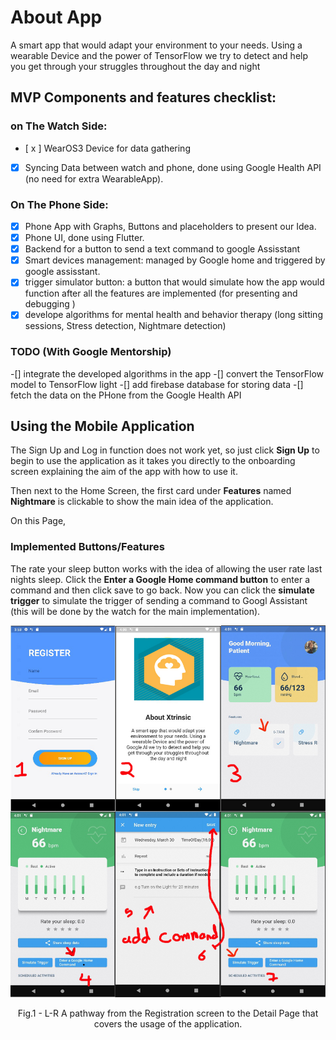 # About App

A smart app that would adapt your environment to your needs. Using a wearable Device and the power of TensorFlow we try to detect and help you get through your struggles throughout the day and night

## MVP Components and features checklist:
### on The Watch Side:
- [ x ]  WearOS3 Device for data gathering
-[x] Syncing Data between watch and phone, done using Google Health API (no need for extra WearableApp).
### On The Phone Side:
-[x] Phone App with Graphs, Buttons and placeholders to present our Idea.
-[x] Phone UI, done using Flutter.
-[x] Backend for a button to send a text command to google Assisstant
-[x] Smart devices management: managed by Google home and triggered by google assisstant.
-[x] trigger simulator button: a button that would simulate how the app would function after all the features are implemented (for presenting and debugging )
-[x] develope algorithms for mental health and behavior therapy (long sitting sessions, Stress detection, Nightmare detection)
### TODO (With Google Mentorship)
-[] integrate the developed algorithms in the app
-[] convert the TensorFlow model to TensorFlow light
-[] add firebase database for storing data
-[] fetch the data on the PHone from the Google Health API 

## Using the Mobile Application

The Sign Up and Log in function does not work yet, so just click **Sign Up** to begin to use the application as it takes you directly to the onboarding screen explaining the aim of the app with how to use it.

Then next to the Home Screen, the first card under **Features** named **Nightmare** is clickable to show the main idea of the application.

On this Page,

### Implemented Buttons/Features

The rate your sleep button works with the idea of allowing the user rate last nights sleep. Click the **Enter a Google Home command button** to enter a command and then click save to go back. Now you can click the **simulate trigger** to simulate the trigger of sending a command to Googl Assistant (this will be done by the watch for the main implementation).

<p align = "center">
<img src = "assets/icons/pathway.jpg">
</p>
<p align = "center">
Fig.1 - L-R A pathway from the  Registration screen to the Detail Page that covers the usage of the application.
</p>
